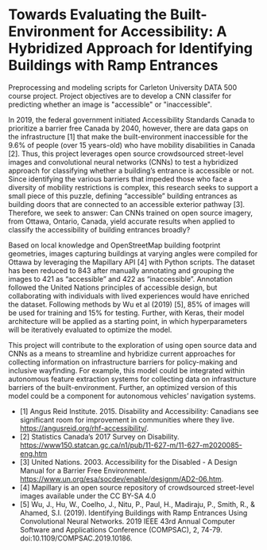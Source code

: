 # Towards Evaluating the Built-Environment for Accessibility: A Hybridized Approach for Identifying Buildings with Ramp Entrances

Preprocessing and modeling scripts for Carleton University DATA 500 course project. Project objectives are to develop a CNN classifer for predicting whether an image is "accessible" or "inaccessible".

In 2019, the federal government initiated Accessibility Standards Canada to prioritize a barrier free Canada by 2040, however, there are data gaps on the infrastructure [1] that make the built-environment inaccessible for the 9.6% of people (over 15 years-old) who have mobility disabilities in Canada [2]. Thus, this project leverages open source crowdsourced street-level images and convolutional neural networks (CNNs) to test a hybridized approach for classifying whether a building’s entrance is accessible or not. Since identifying the various barriers that impeded those who face a diversity of mobility restrictions is complex, this research seeks to support a small piece of this puzzle, defining “accessible” building entrances as building doors that are connected to an accessible exterior pathway [3]. Therefore, we seek to answer: Can CNNs trained on open source imagery, from Ottawa, Ontario, Canada, yield accurate results when applied to classify the accessibility of building entrances broadly?

Based on local knowledge and OpenStreetMap building footprint geometries, images capturing buildings at varying angles were compiled for Ottawa by leveraging the Mapillary API [4] with Python scripts. The dataset has been reduced to 843 after manually annotating and grouping the images to 421 as “accessible” and 422 as “inaccessible”. Annotation followed the United Nations principles of accessible design, but collaborating with individuals with lived experiences would have enriched the dataset. Following methods by Wu et al (2019) [5], 85% of images will be used for training and 15% for testing. Further, with Keras, their model architecture will be applied as a starting point, in which hyperparameters will be iteratively evaluated to optimize the model.

This project will contribute to the exploration of using open source data and CNNs as a means to streamline and hybridize current approaches for collecting information on infrastructure barriers for policy-making and inclusive wayfinding. For example, this model could be integrated within autonomous feature extraction systems for collecting data on infrastructure barriers of the built-environment. Further, an optimized version of this model could be a component for autonomous vehicles’ navigation systems.

- [1] Angus Reid Institute. 2015. Disability and Accessibility: Canadians see significant room for improvement in communities where they live. https://angusreid.org/rhf-accessibility/.
- [2] Statistics Canada’s 2017 Survey on Disability. https://www150.statcan.gc.ca/n1/pub/11-627-m/11-627-m2020085-eng.htm
- [3] United Nations. 2003. Accessibility for the Disabled - A Design Manual for a Barrier Free Environment. https://www.un.org/esa/socdev/enable/designm/AD2-06.htm.
- [4] Mapillary is an open source repository of crowdsourced street-level images available under the CC BY-SA 4.0
- [5] Wu, J., Hu, W., Coelho, J., Nitu, P., Paul, H., Madiraju, P., Smith, R., & Ahamed, S.I. (2019). Identifying Buildings with Ramp Entrances Using Convolutional Neural Networks. 2019 IEEE 43rd Annual Computer Software and Applications Conference (COMPSAC), 2, 74-79. doi:10.1109/COMPSAC.2019.10186.
